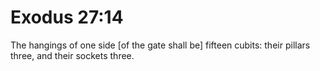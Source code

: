 # Exodus 27:14

The hangings of one side [of the gate shall be] fifteen cubits: their pillars three, and their sockets three.